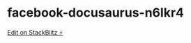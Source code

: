 # facebook-docusaurus-n6lkr4

[Edit on StackBlitz ⚡️](https://stackblitz.com/edit/facebook-docusaurus-n6lkr4)